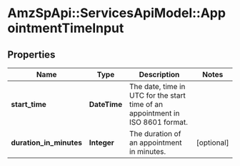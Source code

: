# AmzSpApi::ServicesApiModel::AppointmentTimeInput

## Properties
Name | Type | Description | Notes
------------ | ------------- | ------------- | -------------
**start_time** | **DateTime** | The date, time in UTC for the start time of an appointment in ISO 8601 format. | 
**duration_in_minutes** | **Integer** | The duration of an appointment in minutes. | [optional] 

